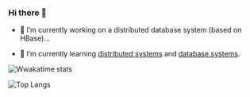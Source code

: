 ### Hi there 👋

<!--
**yangtau/yangtau** is a ✨ _special_ ✨ repository because its `README.md` (this file) appears on your GitHub profile.

Here are some ideas to get you started:

- 
- 
- 👯 I’m looking to collaborate on ...
- 🤔 I’m looking for help with ...
- 💬 Ask me about ...
- 📫 How to reach me: ...
- 😄 Pronouns: ...
- ⚡ Fun fact: ...

https://github.com/anuraghazra/github-readme-stats
-->

- 🔭 I’m currently working on a distributed database system (based on HBase)...

- 🌱 I’m currently learning [distributed systems](https://pdos.csail.mit.edu/6.824) and [database systems](https://15445.courses.cs.cmu.edu).


![Wwakatime stats](https://github-readme-stats-taupe-two.vercel.app/api/wakatime?username=yangtau&hide_border=true&langs_count=5)


![Top Langs](https://github-readme-stats.vercel.app/api/top-langs/?username=yangtau&langs_count=6)

